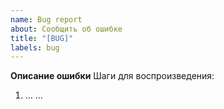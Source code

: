 ```yaml
---
name: Bug report
about: Сообщить об ошибке
title: "[BUG]"
labels: bug
---
```

**Описание ошибки**
Шаги для воспроизведения:
1. …
…
